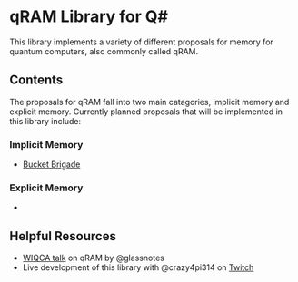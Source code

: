 # qRAM Library for Q#

This library implements a variety of different proposals for memory for quantum computers, also commonly called qRAM.

## Contents
The proposals for qRAM fall into two main catagories, implicit memory and explicit memory.
Currently planned proposals that will be implemented in this library include:

### Implicit Memory
- [Bucket Brigade]()

### Explicit Memory
- 

## Helpful Resources
- [WIQCA talk](https://www.wiqca.dev/events/quantum101-qml_qram.html) on qRAM by @glassnotes
- Live development of this library with @crazy4pi314 on [Twitch](https://twitch.tv/crazy4pi314)
